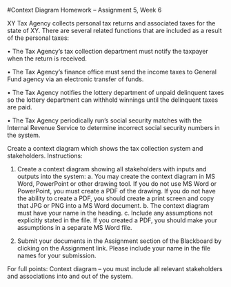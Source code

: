 #Context Diagram Homework – Assignment 5, Week 6

XY Tax Agency collects personal tax returns and associated taxes for the state of XY. There are several related functions that are included as a result of the personal taxes:  

•	The Tax Agency’s tax collection department must notify the taxpayer when the return is received.

•	The Tax Agency’s finance office must send the income taxes to General Fund agency via an electronic transfer of funds. 

•	The Tax Agency notifies the lottery department of unpaid delinquent taxes so the lottery department can withhold winnings until the delinquent taxes are paid.

•	The Tax Agency periodically run’s social security matches with the Internal Revenue Service to determine incorrect social security numbers in the system.  

Create a context diagram which shows the tax collection system and stakeholders.
Instructions: 

1)	Create a context diagram showing all stakeholders with inputs and outputs into the system:
a.	You may create the context diagram in MS Word, PowerPoint or other drawing tool. If you do not use MS Word or PowerPoint, you must create a PDF of the drawing.  If you do not have the ability to create a PDF, you should create a print screen and copy that JPG or PNG into a MS Word document. 
b.	The context diagram must have your name in the heading. 
c.	Include any assumptions not explicitly stated in the file. If you created a PDF, you should make your assumptions in a separate MS Word file. 

2)	Submit your documents in the Assignment section of the Blackboard by clicking on the Assignment link. Please include your name in the file names for your submission. 

For full points:
Context diagram – you must include all relevant stakeholders and associations into and out of the system.




